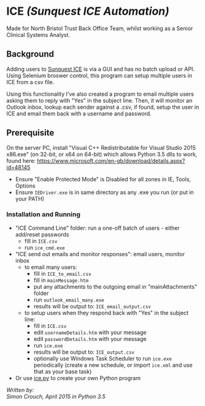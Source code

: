 # ICE _(Sunquest ICE Automation)_
Made for North Bristol Trust Back Office Team, whilst working as a Senior Clinical Systems Analyst.

## Background
Adding users to [Sunquest ICE](http://www.sunquestinfo.com/products-solutions/integrated-clinical-environment) is via a GUI and has no batch upload or API. Using Selenium broswer control, this program can setup multiple users in ICE from a csv file.

Using this functionality I've also created a program to email multiple users asking them to reply with "Yes" in the subject line. Then, it will monitor an Outlook inbox, lookup each sender against a .csv, if found, setup the user in ICE and email them back with a username and password.

## Prerequisite
On the server PC, install "Visual C++ Redistributable for Visual Studio 2015 x86.exe" (on 32-bit, or x64 on 64-bit) which allows Python 3.5 dlls to work, found here:
https://www.microsoft.com/en-gb/download/details.aspx?id=48145
- Ensure "Enable Protected Mode" is Disabled for all zones in IE, Tools, Options
- Ensure `IEDriver.exe` is in same directory as any .exe you run (or put in your PATH)

### Installation and Running
- "ICE Command Line" folder: run a one-off batch of users - either add/reset passwords
  - fill in `ICE.csv`
  - run `ice_cmd.exe`
- "ICE send out emails and monitor responses": email users, monitor inbox
  - to email many users:
    - fill in `ICE_to_email.csv`
    - fill in `mainMessage.htm`
    - put any attachments to the outgoing email in "mainAttachments" folder
    - run `outlook_email_many.exe`
    - results will be output to: `ICE_email_output.csv`
  - to setup users when they respond back with "Yes" in the subject line:
    - fill in `ICE.csv`
    - edit `usernameDetails.htm` with your message
    - edit `passwordDetails.htm` with your message
    - run `ice.exe`
    - results will be output to: `ICE_output.csv`
    - optionally use Windows Task Scheduler to run `ice.exe` periodically (create a new schedule, or import `ice.xml` and use that as your base task)
- Or use [ice.py](ice.py) to create your own Python program

_Written by:_  
_Simon Crouch, April 2015 in Python 3.5_